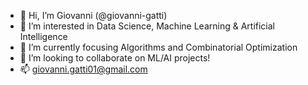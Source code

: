 - 👋 Hi, I’m Giovanni (@giovanni-gatti)
- 👀 I’m interested in Data Science, Machine Learning & Artificial Intelligence
- 🌱 I’m currently focusing Algorithms and Combinatorial Optimization
- 💞️ I’m looking to collaborate on ML/AI projects!
- 📫 giovanni.gatti01@gmail.com

<!---
GitGiova/GitGiova is a ✨ special ✨ repository because its `README.md` (this file) appears on your GitHub profile.
You can click the Preview link to take a look at your changes.
--->
